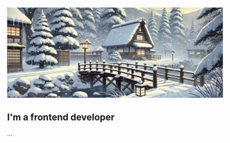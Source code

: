 ![Header](https://github.com/Anizart/Anizart/blob/main/assets/anime-style.jpg)

## I'm a frontend developer

...